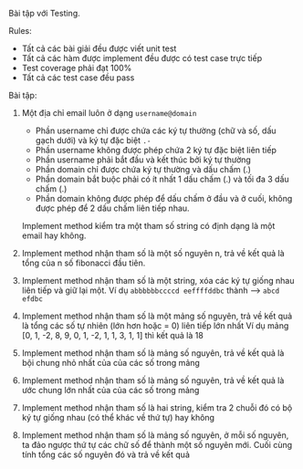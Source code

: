 Bài tập với Testing.

Rules:

- Tất cả các bài giải đều được viết unit test
- Tất cả các hàm được implement đều được có test case trực tiếp
- Test coverage phải đạt 100%
- Tất cả các test case đều pass

Bài tập:

1. Một địa chỉ email luôn ở dạng `username@domain`
    - Phần username chỉ được chứa các ký tự thường (chữ và số, dấu gạch dưới) và ký tự đặc biệt `.-`
    - Phần username không được phép chứa 2 ký tự đặc biệt liên tiếp
    - Phần username phải bắt đầu và kết thúc bởi ký tự thường
    - Phần domain chỉ được chứa ký tự thường và dấu chấm (.)
    - Phần domain bắt buộc phải có ít nhất 1 dấu chấm (.) và tối đa 3 dấu chấm (.)
    - Phần domain không được phép để dấu chấm ở đầu và ở cuối, không được phép để 2 dấu chấm liên tiếp nhau.

    Implement method kiểm tra một tham số string có định dạng là một email hay không.

2. Implement method nhận tham số là một số nguyên n, trả về kết quả là tổng của n số fibonacci đầu tiên.

3. Implement method nhận tham số là một string, xóa các ký tự giống nhau liên tiếp và giữ lại một. 
    Ví dụ `abbbbbbccccd eeffffddbc` thành --> `abcd efdbc`

4. Implement method nhận tham số là một mảng số nguyên, trả về kết quả là tổng các số tự nhiên (lớn hơn hoặc = 0) liên tiếp lớn nhất
    Ví dụ mảng [0, 1, -2, 8, 9, 0, 1, -2, 1, 1, 3, 1, 1] thì kết quả là 18

5. Implement method nhận tham số là mảng số nguyên, trả về kết quả là bội chung nhỏ nhất của của các số trong mảng

6. Implement method nhận tham số là mảng số nguyên, trả về kết quả là ước chung lớn nhất của của các số trong mảng

7. Implement method nhận tham số là hai string, kiểm tra 2 chuỗi đó có bộ ký tự giống nhau (có thể khác về thứ tự) hay không

8. Implement method nhận tham số là mảng số nguyên, ở mỗi số nguyên, ta đảo ngược thứ tự các chữ số để thành một số nguyên mới. Cuối cùng tính tổng các số nguyên đó và trả về kết quả